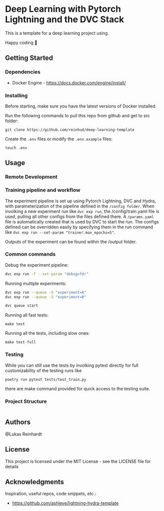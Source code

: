# Deep Learning with Pytorch Lightning and the DVC Stack

This is a template for a deep learning project using.

Happy coding :rocket:

## Getting Started

### Dependencies

- Docker Engine - https://docs.docker.com/engine/install/

### Installing

Before starting, make sure you have the latest versions of Docker installed.

Run the following commands to pull this repo from github and get to src folder:

```
git clone https://github.com/reinhud/deep-learning-template

```

Create the `.env` files or modify the `.env.example` files:

```
touch .env
```

## Usage

### Remote Development

### Training pipeline and workflow

The experiment pipeline is set up using Pytorch Lightning, DVC and Hydra,
with parameterization of the pipeline defined in the `/config folder`.
When involking a new experiment run like `dvc exp run`,
the /config/train.yaml file is used, pulling all other configs from the
files defined there. A `/params.yaml` file is automatically created that is used by DVC to
start the run. The configs defined can be overridden easily by specifying them in the run command
like `dvc exp run --set-param "trainer.max_epochs=5"`.

Outputs of the experiment can be found within the /output folder.

### Common commands

Debug the experiment pipeline:
```bash
dvc exp run -f --set-param "debug=fdr"
```

Running multiple experiments:
```bash
dvc exp run --queue -S "experiment=A" 
dvc exp run --queue -S "experiment=B"

dvc queue start
```

Running all fast tests:
```
make test
```
Running all the tests, including slow ones:
```
make test-full
```

### Testing
While you can still use the tests by involking pytest directly
for full customizability of the testing runs like 
```
poetry run pytest tests/test_train.py
```
there are make command provided for quick access to the testing suite.

### Project Structure

```bash

```

## Authors

@Lukas Reinhardt

## License

This project is licensed under the MIT License - see the LICENSE file for details

## Acknowledgments

Inspiration, useful repos, code snippets, etc.:
* https://github.com/ashleve/lightning-hydra-template

